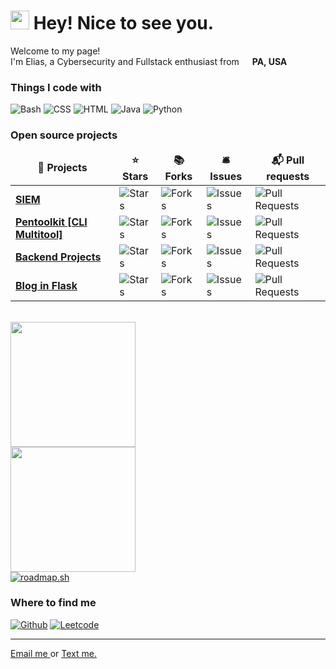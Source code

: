 <h1><img src="https://emojis.slackmojis.com/emojis/images/1531849430/4246/blob-sunglasses.gif?1531849430" width="30"/> Hey! Nice to see you.</h1>


<p>Welcome to my page! </br> I'm Elias, a Cybersecurity and Fullstack enthusiast  from <img src="https://github.com/user-attachments/assets/addfb8ed-7274-44d3-9c99-7119b15d8d5f" width="13"/> <b>PA, USA</b>
<h3>Things I code with</h3>
<p>
  <img alt="Bash" src="https://img.shields.io/badge/Bash-4EAA25?logo=gnubash&logoColor=fff" />
  <img alt="CSS" src="https://img.shields.io/badge/CSS-1572B6?logo=css3&logoColor=fff" /> 
  <img alt="HTML" src="https://img.shields.io/badge/HTML-%23E34F26.svg?logo=html5&logoColor=white" />
  <img alt="Java" src="https://img.shields.io/badge/Java-%23ED8B00.svg?logo=openjdk&logoColor=white" />
  <img alt="Python" src="https://img.shields.io/badge/Python-3776AB?logo=python&logoColor=fff" />
</p>
<h3>Open source projects</h3>
<table>
  <thead align="center">
    <tr border: none;>
      <td><b>🎁 Projects</b></td>
      <td><b>⭐ Stars</b></td>
      <td><b>📚 Forks</b></td>
      <td><b>🛎 Issues</b></td>
      <td><b>📬 Pull requests</b></td>
    </tr>
  </thead>
  <tbody>
    <tr>
      <td><a href="https://github.com/eliasz130/SIEM"><b>SIEM</b></a></td>
      <td><img alt="Stars" src="https://img.shields.io/github/stars/eliasz130/SIEM?style=flat-square&labelColor=343b41"/></td>
      <td><img alt="Forks" src="https://img.shields.io/github/forks/eliasz130/SIEM?style=flat-square&labelColor=343b41"/></td>
      <td><img alt="Issues" src="https://img.shields.io/github/issues/eliasz130/SIEM?style=flat-square&labelColor=343b41"/></td>
      <td><img alt="Pull Requests" src="https://img.shields.io/github/issues-pr/eliasz130/SIEM?style=flat-square&labelColor=343b41"/></td>
    </tr>
	  <tr>
      <td><a href="https://github.com/eliasz130/pentoolkit"><b>Pentoolkit [CLI Multitool]</b></a></td>
      <td><img alt="Stars" src="https://img.shields.io/github/stars/eliasz130/pentoolkit?style=flat-square&labelColor=343b41"/></td>
      <td><img alt="Forks" src="https://img.shields.io/github/forks/eliasz130/pentoolkit?style=flat-square&labelColor=343b41"/></td>
      <td><img alt="Issues" src="https://img.shields.io/github/issues/eliasz130/pentoolkit?style=flat-square&labelColor=343b41"/></td>
      <td><img alt="Pull Requests" src="https://img.shields.io/github/issues-pr/eliasz130/pentoolkit?style=flat-square&labelColor=343b41"/></td>
    </tr>
	    <tr>
      <td><a href="https://github.com/eliasz130/backend-projects"><b>Backend Projects</b></a></td>
      <td><img alt="Stars" src="https://img.shields.io/github/stars/eliasz130/backend-projects?style=flat-square&labelColor=343b41"/></td>
      <td><img alt="Forks" src="https://img.shields.io/github/forks/eliasz130/backend-projects?style=flat-square&labelColor=343b41"/></td>
      <td><img alt="Issues" src="https://img.shields.io/github/issues/eliasz130/backend-projects?style=flat-square&labelColor=343b41"/></td>
      <td><img alt="Pull Requests" src="https://img.shields.io/github/issues-pr/eliasz130/backend-projects?style=flat-square&labelColor=343b41"/></td>
    </tr>
	    <tr>
      <td><a href="https://github.com/eliasz130/blog-flask"><b>Blog in Flask</b></a></td>
      <td><img alt="Stars" src="https://img.shields.io/github/stars/eliasz130/blog-flask?style=flat-square&labelColor=343b41"/></td>
      <td><img alt="Forks" src="https://img.shields.io/github/forks/eliasz130/blog-flask?style=flat-square&labelColor=343b41"/></td>
      <td><img alt="Issues" src="https://img.shields.io/github/issues/eliasz130/blog-flask?style=flat-square&labelColor=343b41"/></td>
      <td><img alt="Pull Requests" src="https://img.shields.io/github/issues-pr/eliasz130/blog-flask?style=flat-square&labelColor=343b41"/></td>
    </tr>
  </tbody>
</table>
</br>
<a href="https://github.com/eliasz130/github-readme-stats">
  <img height=200 align="center" src="https://github-readme-stats.vercel.app/api?username=eliasz130&theme=transparent" />
</a>
</br>
<a href="https://github.com/eliasz139/convoychat">
  <img height=200 align="center" src="https://github-readme-stats.vercel.app/api/top-langs?username=eliasz130&theme=transparent&layout=compact&langs_count=8&card_width=320" />
</a>
</br>
<a href="https://roadmap.sh"><img src="https://roadmap.sh/card/tall/67381a44f20970fd482df430?variant=dark&roadmaps=full-stack%2Cfrontend%2Cbackend%2Ccyber-security" alt="roadmap.sh"/></a>
</br>
<h3>Where to find me</h3>
<p><a href="https://github.com/eliasz130" target="_blank"><img alt="Github" src="https://img.shields.io/badge/GitHub-%2312100E.svg?&style=for-the-badge&logo=Github&logoColor=white" /></a> <a href="https://leetcode.com/u/eliasz130/" target="_blank"><img alt="Leetcode" src="https://img.shields.io/badge/LeetCode-000000?logo=LeetCode&logoColor=#d16c06" /></a>
</p>

------------
<a href= "mailto: eliaspublic@icloud.com"> Email me </a> or <a href= "+14124676117">Text me.
